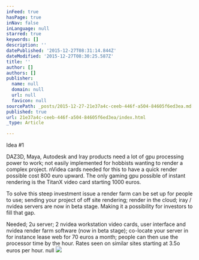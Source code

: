 ```yaml
---
inFeed: true
hasPage: true
inNav: false
inLanguage: null
starred: true
keywords: []
description: ''
datePublished: '2015-12-27T08:31:14.844Z'
dateModified: '2015-12-27T08:30:25.587Z'
title: ''
author: []
authors: []
publisher:
  name: null
  domain: null
  url: null
  favicon: null
sourcePath: _posts/2015-12-27-21e37a4c-ceeb-446f-a504-84605f6ed3ea.md
published: true
url: 21e37a4c-ceeb-446f-a504-84605f6ed3ea/index.html
_type: Article

---
```

Idea \#1

DAZ3D, Maya, Autodesk and Iray products need a lot of gpu processing power to work; not easily implemented for hobbists wanting to render a complex project.  nVidea cards needed for this to have a quick render possible cost 800 euro upward. The only gaming gpu possible of instant rendering is the TitanX video card starting 1000 euros. 

To solve this steep investment issue a render farm can be set up for people to use; sending your project of off site rendering; render in the cloud; iray / nvidea servers are now in beta stage. Making it a possibility for investors to fill that gap.

Needed; 2u server; 2 nvidea workstation video cards, user interface and nvidea render farm software (now in beta stage); co-locate your server in for instance lease web for 70 euros a month; people can then use the processor time by the hour. Rates seen on similar sites starting at 3.5o euros per hour.
null
![](https://the-grid-user-content.s3-us-west-2.amazonaws.com/52844910-cfec-4f37-8780-530a31eca835.jpg)